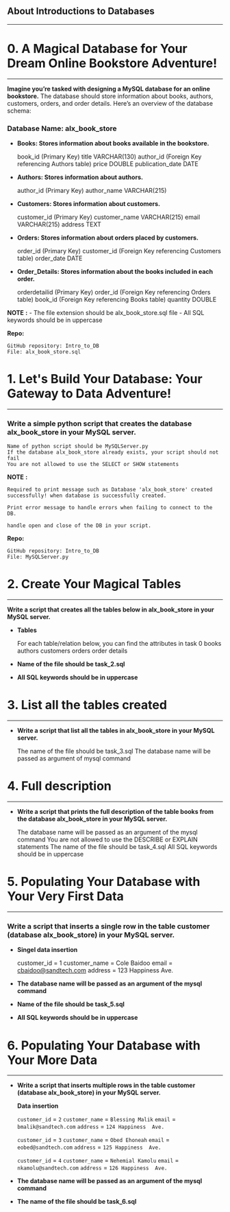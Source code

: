 ## About Introductions to Databases
--------------------------------------------------------------------------------------------------

# 0. A Magical Database for Your Dream Online Bookstore Adventure!
--------------------------------------------------------------------------------------------------

**Imagine you’re tasked with designing a MySQL database for an online bookstore.**
The database should store information about books, authors, customers, orders, and order details.
Here’s an overview of the database schema:

### Database Name: alx_book_store

- **Books: Stores information about books available in the bookstore.**

	book_id (Primary Key)
	title VARCHAR(130)
	author_id (Foreign Key referencing Authors table)
	price DOUBLE
	publication_date DATE

- **Authors: Stores information about authors.**

	author_id (Primary Key)
	author_name VARCHAR(215)

- **Customers: Stores information about customers.**

	customer_id (Primary Key)
	customer_name VARCHAR(215)
	email VARCHAR(215)
	address TEXT

- **Orders: Stores information about orders placed by customers.**

	order_id (Primary Key)
	customer_id (Foreign Key referencing Customers table)
	order_date DATE

- **Order_Details: Stores information about the books included in each order.**

	orderdetailid (Primary Key)
	order_id (Foreign Key referencing Orders table)
	book_id (Foreign Key referencing Books table)
	quantity DOUBLE

**NOTE** **:** - The file extension should be alx_book_store.sql file - All SQL keywords should be in uppercase

**Repo:**

	GitHub repository: Intro_to_DB
	File: alx_book_store.sql

# 1. Let's Build Your Database: Your Gateway to Data Adventure!
--------------------------------------------------------------------------------------------------

### Write a simple python script that creates the database alx_book_store in your MySQL server.

	Name of python script should be MySQLServer.py
	If the database alx_book_store already exists, your script should not fail
	You are not allowed to use the SELECT or SHOW statements

**NOTE** **:**

	Required to print message such as Database 'alx_book_store' created successfully! when database is successfully created.

	Print error message to handle errors when failing to connect to the DB.

	handle open and close of the DB in your script.

**Repo:**

	GitHub repository: Intro_to_DB
	File: MySQLServer.py

# 2. Create Your Magical Tables
--------------------------------------------------------------------------------------------------

**Write a script that creates all the tables below in alx_book_store in your MySQL server.**

- **Tables**

	For each table/relation below, you can find the attributes in task 0
	 books
	 authors
	 customers
	 orders
	 order details
- **Name of the file should be task_2.sql**

- **All SQL keywords should be in uppercase**

# 3. List all the tables created
--------------------------------------------------------------------------------------------------

- **Write a script that list all the tables in alx_book_store in your MySQL server.**

	The name of the file should be task_3.sql
	The database name will be passed as argument of mysql command

# 4. Full description
--------------------------------------------------------------------------------------------------

- **Write a script that prints the full description of the table books from the database alx_book_store in your MySQL server.**

	The database name will be passed as an argument of the mysql command
	You are not allowed to use the DESCRIBE or EXPLAIN statements
	The name of the file should be task_4.sql
	All SQL keywords should be in uppercase

# 5. Populating Your Database with Your Very First Data
--------------------------------------------------------------------------------------------------

### Write a script that inserts a single row in the table customer (database alx_book_store) in your MySQL server.

- **Singel data insertion**

	customer_id = 1
	customer_name = Cole Baidoo
	email = cbaidoo@sandtech.com
	address = 123 Happiness Ave.

- **The database name will be passed as an argument of the mysql command**

- **Name of the file should be task_5.sql**

- **All SQL keywords should be in uppercase**

# 6. Populating Your Database with Your More Data
--------------------------------------------------------------------------------------------------

- **Write a script that inserts multiple rows in the table customer (database alx_book_store) in your MySQL server.**

	**Data insertion**

	`customer_id` = `2`
	`customer_name` = `Blessing Malik`
	`email` = `bmalik@sandtech.com`
	`address` = `124 Happiness  Ave.`

	`customer_id` = `3`
	`customer_name` = `Obed Ehoneah`
	`email` = `eobed@sandtech.com`
	`address` = `125 Happiness  Ave.`

	`customer_id` = `4`
	`customer_name` = `Nehemial Kamolu`
	`email` = `nkamolu@sandtech.com`
	`address` = `126 Happiness  Ave.`

- **The database name will be passed as an argument of the mysql command**

- **The name of the file should be task_6.sql**

